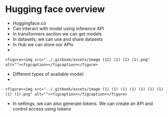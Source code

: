 # Hugging face overview

* Huggingface.co
* Can interact with model using inference API
* In transformers section we can get models
* In datasets, we can use and share datasets
* In Hub we can store our APIs
*

    <figure><img src="../.gitbook/assets/image (12) (1) (1) (1).png" alt=""><figcaption></figcaption></figure>
* Different types of available model:
*

    <figure><img src="../.gitbook/assets/image (1) (1) (1) (1) (1) (1) (1) (1) (1).png" alt=""><figcaption></figcaption></figure>
* In settings, we can also generate tokens. We can create an API and control access using tokens
